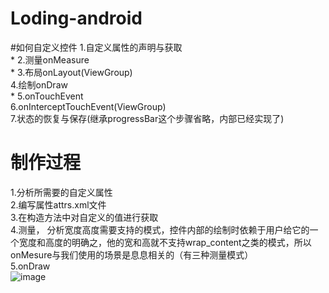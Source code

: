 # Loding-android

#如何自定义控件
1.自定义属性的声明与获取<br>*
2.测量onMeasure<br>*
3.布局onLayout(ViewGroup)<br>
4.绘制onDraw<br>*
5.onTouchEvent<br>
6.onInterceptTouchEvent(ViewGroup)<br>
7.状态的恢复与保存(继承progressBar这个步骤省略，内部已经实现了)<br>
# 制作过程
1.分析所需要的自定义属性<br>
2.编写属性attrs.xml文件<br>
3.在构造方法中对自定义的值进行获取<br>
4.测量， 分析宽度高度需要支持的模式，控件内部的绘制时依赖于用户给它的一个宽度和高度的明确之，他的宽和高就不支持wrap_content之类的模式，所以onMesure与我们使用的场景是息息相关的（有三种测量模式）<br>
5.onDraw<br>
![image](https://github.com/felix0080/Loding-android/blob/master/image/the.jpg)
